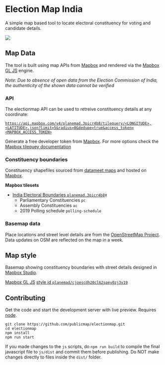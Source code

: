 # Election Map India

A simple map based tool to locate electoral constituency for voting and candidate details.

![](/img/how-to-use-loading.gif)


## Map Data

The tool is built using map APIs from [Mapbox](https://www.mapbox.com) and rendered via the [Mapbox GL JS](https://docs.mapbox.com/mapbox-gl-js/examples/) engine. 

*Note: Due to absence of open data from the Election Commission of India, the authenticity of the shown data cannot be verified*

### API

The electionmap API can be used to retreive constituency details at any coordinate:

[`https://api.mapbox.com/v4/planemad.3picr4b8/tilequery/<LONGITUDE>,<LATITUDE>.json?limit=5&radius=0&dedupe=true&access_token=<MAPBOX_ACCESS_TOKEN>`](https://api.mapbox.com/v4/planemad.3picr4b8/tilequery/78.0714,32.2263.json?limit=5&radius=0&dedupe=true&access_token=pk.eyJ1IjoicGxhbmVtYWQiLCJhIjoiY2p1M3JuNnRjMGZ2NzN6bGVqN3Z4bmVtOSJ9.Fx0kmfg-7ll2Oi-7ZVJrfQ)

Generate a free developer token from [Mapbox](https://www.mapbox.com/). For more options check the [Mapbox tilequey documentation](https://docs.mapbox.com/help/interactive-tools/tilequery-api-playground/)

### Constituency boundaries
Constituency shapefiles sourced from [datameet maps](https://github.com/datameet/maps) and hosted on [Mapbox](https://www.mapbox.com). 

**Mapbox tilesets**
- [India Electoral Boundaries `planemad.3picr4b8`](https://studio.mapbox.com/tilesets/planemad.3picr4b8/)x
  - Parliamentary Constituencies `pc`
  - Assembly Constituencies `ac`
  - 2019 Polling schedule `polling-schedule`
  

### Basemap data

Place locations and street level details are from the [OpenStreetMap Project](https://www.openstreetmap.org/#map=5/22.938/78.464). Data updates on OSM are reflected on the map in a week.

## Map style

Basemap showing constituency boundaries with street details designed in [Mapbox Studio](https://www.mapbox.com/mapbox-studio/). 

[Mapbox GL JS](https://docs.mapbox.com/mapbox-gl-js/api/) [style id `planemad/cjoescdh20cl62spey0zj3v19`](https://api.mapbox.com/styles/v1/planemad/cjoescdh20cl62spey0zj3v19.html?fresh=true&title=true&access_token=pk.eyJ1IjoicGxhbmVtYWQiLCJhIjoiemdYSVVLRSJ9.g3lbg_eN0kztmsfIPxa9MQ#13.9/33.160859/74.247901/0)

## Contributing

Get the code and start the development server with live preview. Requires [node](https://nodejs.org/en/download/).

```
git clone https://github.com/publicmap/electionmap.git
cd electionmap
npm install
npm run start
```

If you made changes to the `js` scripts, do `npm run build` to compile the final javascript file to `js/dist` and commit them before publishing. Do NOT make changes directly to files inside the `dist/` folder.



